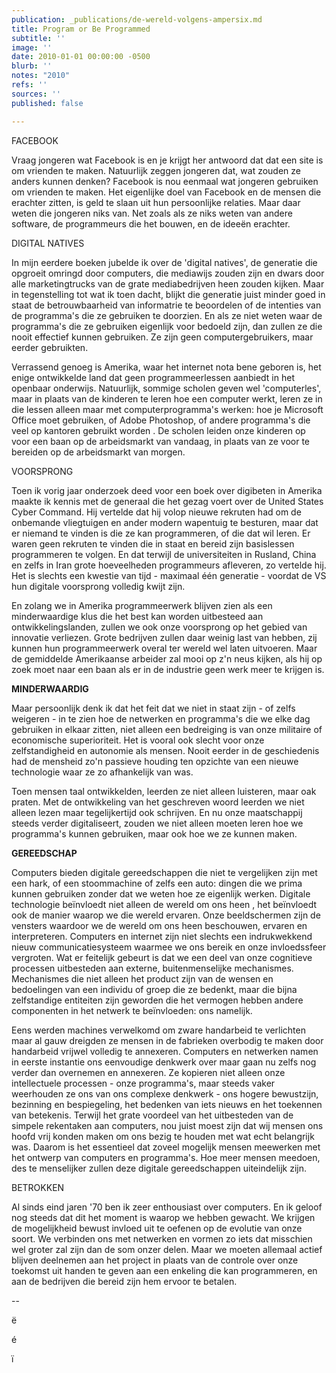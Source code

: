 ```yaml
---
publication: _publications/de-wereld-volgens-ampersix.md
title: Program or Be Programmed
subtitle: ''
image: ''
date: 2010-01-01 00:00:00 -0500
blurb: ''
notes: "2010"
refs: ''
sources: ''
published: false

---
```

FACEBOOK

Vraag jongeren wat Facebook is en je krijgt her antwoord dat dat een site is om vrienden te maken. Natuurlijk zeggen jongeren dat, wat zouden ze anders kunnen denken? Facebook is nou eenmaal wat jongeren gebruiken om vrienden te maken. Het eigenlijke doel van Facebook en de mensen die erachter zitten, is geld te slaan uit hun persoonlijke relaties. Maar daar weten die jongeren niks van. Net zoals als ze niks weten van andere software, de programmeurs die het bouwen, en de ideeën erachter.

DIGITAL NATIVES

In mijn eerdere boeken jubelde ik over de 'digital natives', de generatie die opgroeit omringd door computers, die mediawijs zouden zijn en dwars door alle marketingtrucks van de grate mediabedrijven heen zouden kijken. Maar in tegenstelling tot wat ik toen dacht, blijkt die generatie juist minder goed in staat de betrouwbaarheid van informatrie te beoordelen of de intenties van de programma's die ze gebruiken te doorzien. En als ze niet weten waar de programma's die ze gebruiken eigenlijk voor bedoeld zijn, dan zullen ze die nooit effectief kunnen gebruiken. Ze zijn geen computergebruikers, maar eerder gebruikten.

Verrassend genoeg is Amerika, waar het internet nota bene geboren is, het enige ontwikkelde land dat geen programmeerlessen aanbiedt in het openbaar onderwijs. Natuurlijk, sommige scholen geven wel 'computerles', maar in plaats van de kinderen te leren hoe een computer werkt, leren ze in die lessen alleen maar met computerprogramma's werken: hoe je Microsoft Office moet gebruiken, of Adobe Photoshop, of andere programma's die veel op kantoren gebruikt worden . De scholen leiden onze kinderen op voor een baan op de arbeidsmarkt van vandaag, in plaats van ze voor te bereiden op de arbeidsmarkt van morgen.

VOORSPRONG

Toen ik vorig jaar onderzoek deed voor een boek over digibeten in Amerika maakte ik kennis met de generaal die het gezag voert over de United States Cyber Command. Hij vertelde dat hij volop nieuwe rekruten had om de onbemande vliegtuigen en ander modern wapentuig te besturen, maar dat er niemand te vinden is die ze kan programmeren, of die dat wil leren. Er waren geen rekruten te vinden die in staat en bereid zijn basislessen programmeren te volgen. En dat terwijl de universiteiten in Rusland, China en zelfs in Iran grote hoeveelheden programmeurs afleveren, zo vertelde hij. Het is slechts een kwestie van tijd - maximaal één generatie - voordat de VS hun digitale voorsprong volledig kwijt zijn.

En zolang we in Amerika programmeerwerk blijven zien als een minderwaardige klus die het best kan worden uitbesteed aan ontwikkelingslanden, zullen we ook onze voorsprong op het gebied van innovatie verliezen. Grote bedrijven zullen daar weinig last van hebben, zij kunnen hun programmeerwerk overal ter wereld wel laten uitvoeren. Maar de gemiddelde Amerikaanse arbeider zal mooi op z'n neus kijken, als hij op zoek moet naar een baan als er in de industrie geen werk meer te krijgen is.

**MINDERWAARDIG**

Maar persoonlijk denk ik dat het feit dat we niet in staat zijn - of zelfs weigeren - in te zien hoe de netwerken en programma's die we elke dag gebruiken in elkaar zitten, niet alleen een bedreiging is van onze militaire of economische superioriteit. Het is vooral ook slecht voor onze zelfstandigheid en autonomie als mensen. Nooit eerder in de geschiedenis had de mensheid zo'n passieve houding ten opzichte van een nieuwe technologie waar ze zo afhankelijk van was.

Toen mensen taal ontwikkelden, leerden ze niet alleen luisteren, maar oak praten. Met de ontwikkeling van het geschreven woord leerden we niet alleen lezen maar tegelijkertijd ook schrijven. En nu onze maatschappij steeds verder digitaliseert, zouden we niet alleen moeten leren hoe we programma's kunnen gebruiken, maar ook hoe we ze kunnen maken.

**GEREEDSCHAP**

Computers bieden digitale gereedschappen die niet te vergelijken zijn met een hark, of een stoommachine of zelfs een auto: dingen die we prima kunnen gebruiken zonder dat we weten hoe ze eigenlijk werken. Digitale technologie beïnvloedt niet alleen de wereld om ons heen , het beïnvloedt ook de manier waarop we die wereld ervaren. Onze beeldschermen zijn de vensters waardoor we de wereld om ons heen beschouwen, ervaren en interpreteren. Computers en internet zijn niet slechts een indrukwekkend nieuw communicatiesysteem waarmee we ons bereik en onze invloedssfeer vergroten. Wat er feitelijk gebeurt is dat we een deel van onze cognitieve processen uitbesteden aan externe, buitenmenselijke mechanismes. Mechanismes die niet alleen het product zijn van de wensen en bedoelingen van een individu of groep die ze bedenkt, maar die bijna zelfstandige entiteiten zijn geworden die het vermogen hebben andere componenten in het netwerk te beïnvloeden: ons namelijk.

Eens werden machines verwelkomd om zware handarbeid te verlichten maar al gauw dreigden ze mensen in de fabrieken overbodig te maken door handarbeid vrijwel volledig te annexeren. Computers en netwerken namen in eerste instantie ons eenvoudige denkwerk over maar gaan nu zelfs nog verder dan overnemen en annexeren. Ze kopieren niet alleen onze intellectuele processen - onze programma's, maar steeds vaker weerhouden ze ons van ons complexe denkwerk - ons hogere bewustzijn, bezinning en bespiegeling, het bedenken van iets nieuws en het toekennen van betekenis. Terwijl het grate voordeel van het uitbesteden van de simpele rekentaken aan computers, nou juist moest zijn dat wij mensen ons hoofd vrij konden maken om ons bezig te houden met wat echt belangrijk was. Daarom is het essentieel dat zoveel mogelijk mensen meewerken met het ontwerp van computers en programma's. Hoe meer mensen meedoen, des te menselijker zullen deze digitale gereedschappen uiteindelijk zijn.

BETROKKEN

Al sinds eind jaren '70 ben ik zeer enthousiast over computers. En ik geloof nog steeds dat dit het moment is waarop we hebben gewacht. We krijgen de mogelijkheid bewust invloed uit te oefenen op de evolutie van onze soort. We verbinden ons met netwerken en vormen zo iets dat misschien wel groter zal zijn dan de som onzer delen. Maar we moeten allemaal actief blijven deelnemen aan het project in plaats van de controle over onze toekomst uit handen te geven aan een enkeling die kan programmeren, en aan de bedrijven die bereid zijn hem ervoor te betalen.

\--

ë

é

ï